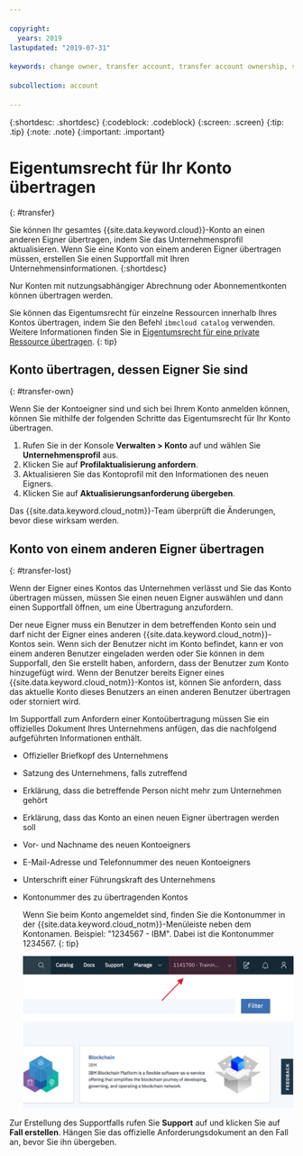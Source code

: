 ```yaml
---

copyright:
  years: 2019
lastupdated: "2019-07-31"

keywords: change owner, transfer account, transfer account ownership, switch owner, transfer owner

subcollection: account

---
```


{:shortdesc: .shortdesc}
{:codeblock: .codeblock}
{:screen: .screen}
{:tip: .tip}
{:note: .note}
{:important: .important}

# Eigentumsrecht für Ihr Konto übertragen
{: #transfer}

Sie können Ihr gesamtes {{site.data.keyword.cloud}}-Konto an einen anderen Eigner übertragen, indem Sie das Unternehmensprofil aktualisieren. Wenn Sie eine Konto von einem anderen Eigner übertragen müssen, erstellen Sie einen Supportfall mit Ihren Unternehmensinformationen.
{:shortdesc}

Nur Konten mit nutzungsabhängiger Abrechnung oder Abonnementkonten können übertragen werden.

Sie können das Eigentumsrecht für einzelne Ressourcen innerhalb Ihres Kontos übertragen, indem Sie den Befehl `ibmcloud catalog` verwenden. Weitere Informationen finden Sie in [Eigentumsrecht für eine private Ressource übertragen](/docs/account?topic=account-include#owners).
{: tip}

## Konto übertragen, dessen Eigner Sie sind
{: #transfer-own}

Wenn Sie der Kontoeigner sind und sich bei Ihrem Konto anmelden können, können Sie mithilfe der folgenden Schritte das Eigentumsrecht für Ihr Konto übertragen.

1. Rufen Sie in der Konsole **Verwalten > Konto** auf und wählen Sie **Unternehmensprofil** aus.
1. Klicken Sie auf **Profilaktualisierung anfordern**.
1. Aktualisieren Sie das Kontoprofil mit den Informationen des neuen Eigners.
1. Klicken Sie auf **Aktualisierungsanforderung übergeben**.

Das {{site.data.keyword.cloud_notm}}-Team überprüft die Änderungen, bevor diese wirksam werden.

## Konto von einem anderen Eigner übertragen
{: #transfer-lost}

Wenn der Eigner eines Kontos das Unternehmen verlässt und Sie das Konto übertragen müssen, müssen Sie einen neuen Eigner auswählen und dann einen Supportfall öffnen, um eine Übertragung anzufordern.  

Der neue Eigner muss ein Benutzer in dem betreffenden Konto sein und darf nicht der Eigner eines anderen {{site.data.keyword.cloud_notm}}-Kontos sein. Wenn sich der Benutzer nicht im Konto befindet, kann er von einem anderen Benutzer eingeladen werden oder Sie können in dem Supporfall, den Sie erstellt haben, anfordern, dass der Benutzer zum Konto hinzugefügt wird. Wenn der Benutzer bereits Eigner eines {{site.data.keyword.cloud_notm}}-Kontos ist, können Sie anfordern, dass das aktuelle Konto dieses Benutzers an einen anderen Benutzer übertragen oder storniert wird. 

Im Supportfall zum Anfordern einer Kontoübertragung müssen Sie ein offizielles Dokument Ihres Unternehmens anfügen, das die nachfolgend aufgeführten Informationen enthält. 
- Offizieller Briefkopf des Unternehmens
- Satzung des Unternehmens, falls zutreffend
- Erklärung, dass die betreffende Person nicht mehr zum Unternehmen gehört
- Erklärung, dass das Konto an einen neuen Eigner übertragen werden soll
- Vor- und Nachname des neuen Kontoeigners
- E-Mail-Adresse und Telefonnummer des neuen Kontoeigners
- Unterschrift einer Führungskraft des Unternehmens
- Kontonummer des zu übertragenden Kontos

   Wenn Sie beim Konto angemeldet sind, finden Sie die Kontonummer in der {{site.data.keyword.cloud_notm}}-Menüleiste neben dem Kontonamen. Beispiel: "1234567 - IBM". Dabei ist die Kontonummer 1234567.
   {: tip}

   ![Screenshot der Kontoauswahl in der Menüleiste der Konsole. Kontoname und Kontonummer werden angezeigt. Sie können das aktuelle Konto auswählen, um eine Liste anderer Konten aufzurufen, auf die Sie zugreifen können.](images/account-faq.svg "In der Kontoauswahl werden der Kontoname und die Kontonummer angezeigt. Sie können das aktuelle Konto auswählen, um eine Liste anderer Konten aufzurufen, auf die Sie zugreifen können.")

Zur Erstellung des Supportfalls rufen Sie **Support** auf und klicken Sie auf **Fall erstellen**. Hängen Sie das offizielle Anforderungsdokument an den Fall an, bevor Sie ihn übergeben.
